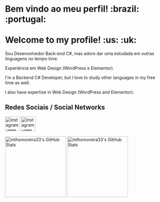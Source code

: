 <h1>Bem vindo ao meu perfil! :brazil: :portugal: <br><br> Welcome to my profile! :us: :uk: </h1>


Sou Desenvolvedor Back-end C#, mas adoro dar uma estudada em outras linguagens no tempo livre.

Experiência em Web Design (WordPress e Elementor).



I'm a Backend C# Developer, but I love to study other languages in my free time as well.

I also have expertise in Web Design (WordPress and Elementor).


<h2>Redes Sociais / Social Networks</h2>
<div>
<a href="https://www.instagram.com/mthsmoreira33/" target="_blank"><img width="48" height="48" src="https://img.icons8.com/fluency/48/instagram-new.png" alt="instagram-new"/></a>
<a href="https://www.linkedin.com/in/matheus-m-lima/" target="_blank"><img width="48" height="48" src="https://img.icons8.com/?size=100&id=xuvGCOXi8Wyg&format=png&color=000000" alt="instagram-new"/></a>
</div>


<img src="https://github-readme-stats.vercel.app/api?username=mthsmoreira33&theme=dark&show_icons=true&hide_border=true&count_private=true" alt="mthsmoreira33's GitHub Stats" height="200"/> <img src="https://github-readme-stats.vercel.app/api/top-langs/?username=mthsmoreira33&theme=dark&show_icons=true&hide_border=true&layout=compact" alt="mthsmoreira33's GitHub Stats" height="200"/>
